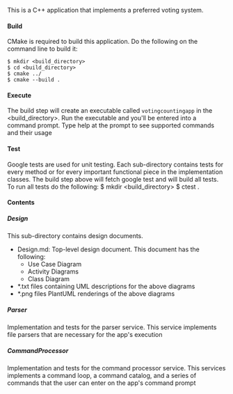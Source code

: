 This is a C++ application that implements a preferred voting system. 

#### Build

CMake is required to build this application. Do the following on the command line to build it:

    $ mkdir <build_directory>
    $ cd <build_directory>
    $ cmake ../
    $ cmake --build .

#### Execute

The build step will create an executable called `votingcountingapp` in the <build_directory>. Run the executable and you'll
be entered into a command prompt. Type help at the prompt to see supported commands and their usage

#### Test

Google tests are used for unit testing. Each sub-directory contains tests for every method or for every important functional piece in the implementation classes. The build step above will fetch google test and will build all tests. To run all tests do the following:
    $ mkdir <build_directory>
    $ ctest .


#### Contents

##### Design
This sub-directory contains design documents. 

* Design.md: Top-level design document. This document has the following:
  * Use Case Diagram
  * Activity Diagrams 
  * Class Diagram
* \*.txt files containing UML descriptions for the above diagrams
* \*.png files PlantUML renderings of the above diagrams

##### Parser
Implementation and tests for the parser service. This service implements file parsers that are necessary for the app's execution

##### CommandProcessor
Implementation and tests for the command processor service. This services implements a command loop, a command catalog, and a series of commands that the user can enter on the app's command prompt

